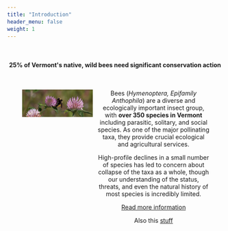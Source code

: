 ```yaml
---
title: "Introduction"
header_menu: false
weight: 1
---
```

<style>
#myDIV {
  height: 95%;
  margin-left: 5%;
  display: grid;
  grid-template-columns: auto auto auto auto;
  gap: 10px;
  padding: 10px;
}
#myDIV div {
  text-align: center;
  padding: 20px 0;
}
.item1 {
  grid-column: 1 / span 2;
}
</style>

<br>

<div style="display:flex;  
            justify-content: center;">
<h4> 25% of Vermont's native, wild bees need significant conservation action </h4> 
</div>

<div id="myDIV">
<div> <img alt="Bombus borealis" src="images/Bombus-borealis.jpg"> </div>

<div>
Bees (<i>Hymenoptera, Epifamily Anthophila</i>) are a diverse and ecologically important insect group, with <b>over 350 species in Vermont</b> including parasitic, solitary, and social species. As one of the major pollinating taxa, they provide crucial ecological and agricultural services. 

High-profile declines in a small number of species has led to concern about collapse of the taxa as a whole, though our understanding of the status, threats, and even the natural history of most species is incredibly limited. 

[Read more information](state-of-wild-bees)

Also this [stuff](current-knowledge)
</div>
</div>


